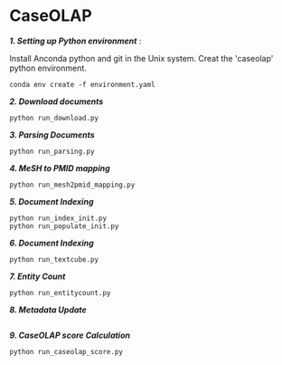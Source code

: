# CaseOLAP 

***1. Setting up Python environment*** : 

Install Anconda python and git in the Unix system. Creat the 'caseolap' python environment.

```
conda env create -f environment.yaml
```

***2. Download documents***

```
python run_download.py
```

***3. Parsing Documents***
```
python run_parsing.py
```

***4. MeSH to PMID mapping***

```
python run_mesh2pmid_mapping.py

```
***5. Document Indexing***

```
python run_index_init.py
python run_populate_init.py
```
***6. Document Indexing***

```
python run_textcube.py
```

***7. Entity Count***

```
python run_entitycount.py
```

***8. Metadata Update***
```python run_metadata_update.py
```

***9. CaseOLAP score Calculation***

```
python run_caseolap_score.py
```








